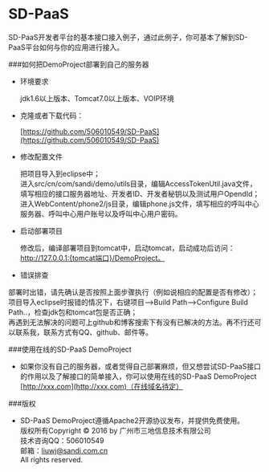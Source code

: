 # SD-PaaS
SD-PaaS开发者平台的基本接口接入例子，通过此例子，你可基本了解到SD-PaaS平台如何与你的应用进行接入。

###如何把DemoProject部署到自己的服务器

- 环境要求

	jdk1.6以上版本、Tomcat7.0以上版本、VOIP环境


- 克隆或者下载代码：

	[https://github.com/506010549/SD-PaaS](https://github.com/506010549/SD-PaaS)

- 修改配置文件

  把项目导入到eclipse中；  
进入src/cn/com/sandi/demo/utils目录，编辑AccessTokenUtil.java文件，填写相应的接口服务器地址、开发者ID、开发者秘钥以及测试用户OpendId；  
进入WebContent/phone2/js目录，编辑phone.js文件，填写相应的呼叫中心服务器、呼叫中心用户账号以及呼叫中心用户密码。  

- 启动部署项目
  
  修改后，编译部署项目到tomcat中，启动tomcat，启动成功后访问：http://127.0.0.1:{tomcat端口}/DemoProject。
  
- 错误排查
	
部署时出错，请先确认是否按照上面步骤执行（例如说相应的配置是否有修改）；  
项目导入eclipse时报错的情况下，右键项目-->Build Path-->Configure Build Path..，检查jdk包和tomcat包是否正确；  
再遇到无法解决的问题可上github和博客搜索下有没有已解决的方法。再不行还可以联系我，联系方式有QQ、github、邮件等。

###使用在线的SD-PaaS DemoProject

- 如果你没有自己的服务器，或者觉得自己部署麻烦，但又想尝试SD-PaaS接口的作用以及了解接口的简单接入，你可以使用在线的SD-PaaS DemoProject [http://xxx.com](http://xxx.com)（在线域名待定）


###版权

- SD-PaaS DemoProject遵循Apache2开源协议发布，并提供免费使用。  
版权所有Copyright © 2016 by 广州市三地信息技术有限公司   
技术咨询QQ：506010549  
邮箱：liuwj@sandi.com.cn   
All rights reserved.
